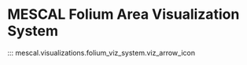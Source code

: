 # MESCAL Folium Area Visualization System

::: mescal.visualizations.folium_viz_system.viz_arrow_icon
